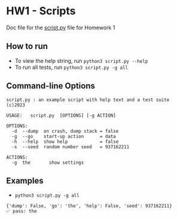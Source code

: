 # HW1 - Scripts

Doc file for the [script.py](../src/HW1/script.py) file for Homework 1

## How to run

- To view the help string, run `python3 script.py --help`
- To run all tests, run `python3 script.py -g all`

## Command-line Options

```
script.py : an example script with help text and a test suite
(c)2023

USAGE:   script.py  [OPTIONS] [-g ACTION]

OPTIONS:
  -d  --dump  on crash, dump stack = false
  -g  --go    start-up action      = data
  -h  --help  show help            = false
  -s  --seed  random number seed   = 937162211

ACTIONS:
  -g  the       show settings
  ```

## Examples

- `python3 script.py -g all`
```
{'dump': False, 'go': 'the', 'help': False, 'seed': 937162211}
✅ pass: the
```